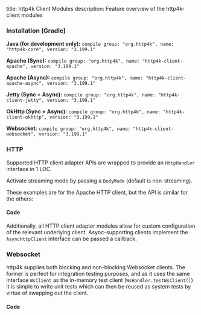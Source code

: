 title: http4k Client Modules
description: Feature overview of the http4k-client modules

### Installation (Gradle)
**Java (for development only):** ```compile group: "org.http4k", name: "http4k-core", version: "3.199.1"```

**Apache (Sync):** ```compile group: "org.http4k", name: "http4k-client-apache", version: "3.199.1"```

**Apache (Async):** ```compile group: "org.http4k", name: "http4k-client-apache-async", version: "3.199.1"```

**Jetty (Sync + Async):** ```compile group: "org.http4k", name: "http4k-client-jetty", version: "3.199.1"```

**OkHttp (Sync + Async):** ```compile group: "org.http4k", name: "http4k-client-okhttp", version: "3.199.1"```

**Websocket:** ```compile group: "org.http4k", name: "http4k-client-websocket", version: "3.199.1"```

### HTTP
Supported HTTP client adapter APIs are wrapped to provide an `HttpHandler` interface in 1 LOC.

Activate streaming mode by passing a `BodyMode` (default is non-streaming).

These examples are for the Apache HTTP client, but the API is similar for the others:

#### Code [<img class="octocat"/>](https://github.com/http4k/http4k/blob/master/src/docs/guide/modules/clients/example_http.kt)
<script src="https://gist-it.appspot.com/https://github.com/http4k/http4k/blob/master/src/docs/guide/modules/clients/example_http.kt"></script>

Additionally, all HTTP client adapter modules allow for custom configuration of the relevant underlying client. Async-supporting clients implement the `AsyncHttpClient` interface can be passed a callback.

### Websocket
http4k supplies both blocking and non-blocking Websocket clients. The former is perfect for integration testing purposes, and as it uses the same interface `WsClient` as the in-memory test client (`WsHandler.testWsClient()`) it is simple to write unit tests which can then be reused as system tests by virtue of swapping out the client.

#### Code [<img class="octocat"/>](https://github.com/http4k/http4k/blob/master/src/docs/guide/modules/clients/example_websocket.kt)
<script src="https://gist-it.appspot.com/https://github.com/http4k/http4k/blob/master/src/docs/guide/modules/clients/example_websocket.kt"></script>
